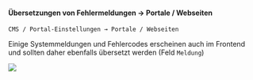 #### Übersetzungen von Fehlermeldungen -> Portale / Webseiten

```CMS / Portal-Einstellungen → Portale / Webseiten```

Einige Systemmeldungen und Fehlercodes erscheinen auch im Frontend und sollten daher ebenfalls übersetzt werden (Feld ```Meldung```)

![](bild55.png)


